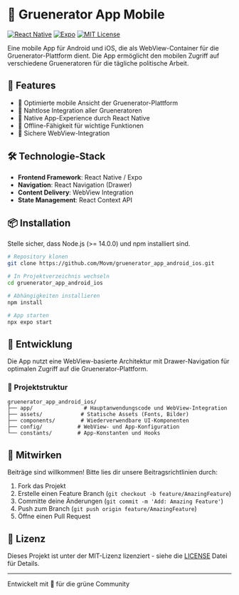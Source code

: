 # 🌱 Gruenerator App Mobile

[![React Native](https://img.shields.io/badge/React_Native-20232A?style=for-the-badge&logo=react&logoColor=61DAFB)](https://reactnative.dev/)
[![Expo](https://img.shields.io/badge/Expo-000020?style=for-the-badge&logo=expo&logoColor=white)](https://expo.dev/)
[![MIT License](https://img.shields.io/badge/License-MIT-green.svg)](https://choosealicense.com/licenses/mit/)

Eine mobile App für Android und iOS, die als WebView-Container für die Gruenerator-Plattform dient. Die App ermöglicht den mobilen Zugriff auf verschiedene Grueneratoren für die tägliche politische Arbeit.

## 🚀 Features

- 📱 Optimierte mobile Ansicht der Gruenerator-Plattform
- 🔄 Nahtlose Integration aller Grueneratoren
- 📲 Native App-Experience durch React Native
- 🎯 Offline-Fähigkeit für wichtige Funktionen
- 🔐 Sichere WebView-Integration

## 🛠️ Technologie-Stack

- **Frontend Framework**: React Native / Expo
- **Navigation**: React Navigation (Drawer)
- **Content Delivery**: WebView Integration
- **State Management**: React Context API

## 📦 Installation

Stelle sicher, dass Node.js (>= 14.0.0) und npm installiert sind.

```bash
# Repository klonen
git clone https://github.com/Movm/gruenerator_app_android_ios.git

# In Projektverzeichnis wechseln
cd gruenerator_app_android_ios

# Abhängigkeiten installieren
npm install

# App starten
npx expo start
```

## 🔧 Entwicklung

Die App nutzt eine WebView-basierte Architektur mit Drawer-Navigation für optimalen Zugriff auf die Gruenerator-Plattform.

### 📁 Projektstruktur

```
gruenerator_app_android_ios/
├── app/                # Hauptanwendungscode und WebView-Integration
├── assets/            # Statische Assets (Fonts, Bilder)
├── components/        # Wiederverwendbare UI-Komponenten
├── config/           # WebView- und App-Konfiguration
└── constants/        # App-Konstanten und Hooks
```

## 🤝 Mitwirken

Beiträge sind willkommen! Bitte lies dir unsere Beitragsrichtlinien durch:

1. Fork das Projekt
2. Erstelle einen Feature Branch (`git checkout -b feature/AmazingFeature`)
3. Committe deine Änderungen (`git commit -m 'Add: Amazing Feature'`)
4. Push zum Branch (`git push origin feature/AmazingFeature`)
5. Öffne einen Pull Request

## 📄 Lizenz

Dieses Projekt ist unter der MIT-Lizenz lizenziert - siehe die [LICENSE](LICENSE) Datei für Details.

---
Entwickelt mit 💚 für die grüne Community
